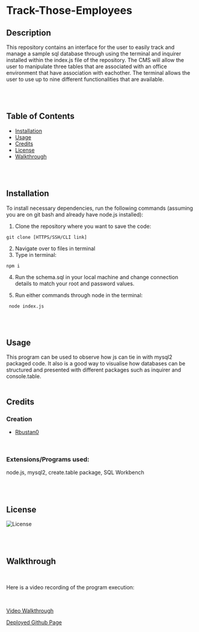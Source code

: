 # Track-Those-Employees



## Description 
This repository contains an interface for the user to easily track and manage a sample sql database through using the terminal and inquirer installed within the index.js file of the repository. The CMS will allow the user to manipulate three tables that are associated with an office environment that have association with eachother. The terminal allows the user to use up to nine different functionalities that are available.


<br/>
<br/>


## Table of Contents

* [Installation](#installation)
* [Usage](#usage)
* [Credits](#credits)
* [License](#license)
* [Walkthrough](#walkthrough)


<br/>
<br/>

## Installation

To install necessary dependencies, run the following commands (assuming you are on git bash and already have node.js installed):

1. Clone the repository where you want to save the code:  
```
git clone [HTTPS/SSH/CLI link]
``` 

2. Navigate over to files in terminal
3. Type in terminal:  
``` 
npm i
```   
4. Run the schema.sql in your local machine and change connection details to match your root and password values.

5. Run either commands through node in the terminal:  
```
 node index.js
``` 

<br/>
<br/>

## Usage

This program can be used to observe how js can tie in with mysql2 packaged code. It also is a good way to visualise how databases can be structured and presented with different packages such as inquirer and console.table. 
<br/>
<br/>


## Credits

### Creation
* [Rbustan0](https://github.com/Rbustan0) 
<br/>

### Extensions/Programs used:
node.js, mysql2, create.table package, SQL Workbench

<br/>
<br/>


## License
  
  ![License](https://img.shields.io/badge/license-MIT-blue.svg)

  
<br/>
<br/>


## Walkthrough

<br/>

Here is a video recording of the program execution:

<br/>

[Video Walkthrough](assets/Untitled_%20Apr%2014,%202023%209_16%20PM.mp4)

[Deployed Github Page](https://github.com/Rbustan0/Track-Those-Employees)